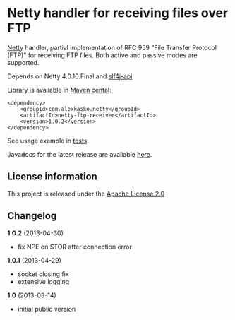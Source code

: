 Netty handler for receiving files over FTP
==========================================

[Netty](http://netty.io/) handler, partial implementation of RFC 959 "File Transfer Protocol (FTP)"
for receiving FTP files. Both active and passive modes are supported.

Depends on Netty 4.0.10.Final and [slf4j-api](http://www.slf4j.org/).

Library is available in [Maven cental](http://repo1.maven.org/maven2/com/alexkasko/netty/):

    <dependency>
        <groupId>com.alexkasko.netty</groupId>
        <artifactId>netty-ftp-receiver</artifactId>
        <version>1.0.2</version>
    </dependency>

See usage example in [tests](https://github.com/alexkasko/netty-ftp-receiver/blob/master/src/test/java/com/alexkasko/netty/ftp/FtpServerTest.java).

Javadocs for the latest release are available [here](http://alexkasko.github.com/netty-ftp-receiver/javadocs).

License information
-------------------

This project is released under the [Apache License 2.0](http://www.apache.org/licenses/LICENSE-2.0)

Changelog
---------

**1.0.2** (2013-04-30)

 * fix NPE on STOR after connection error

**1.0.1** (2013-04-29)

 * socket closing fix
 * extensive logging

**1.0** (2013-03-14)

 * initial public version
